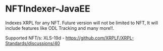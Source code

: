 # NFTIndexer-JavaEE

Indexes XRPL for any NFT. Future version will not be limited to NFT, It will include features like ODL Tracking and many more!!.

Supported NFT/s:
XLS-19d - https://github.com/XRPLF/XRPL-Standards/discussions/40
